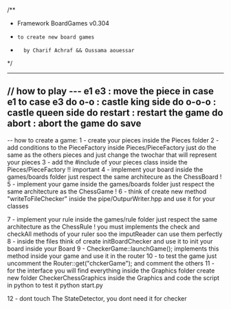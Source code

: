 /**
*    Framework BoardGames v0.304
*     to create new board games 
*		by Charif Achraf && Oussama aouessar
*/


------------------------------------------------------
// how to play ---
e1 e3  : move the piece in case e1 to case e3
do o-o : castle king side
do o-o-o : castle queen side
do restart   :  restart the game
do abort     :  abort the game
do save
------------------------------------------------------





-- how to create a game:
1 - create your pieces inside the Pieces folder
2 - add conditions to the PieceFactory inside Pieces/PieceFactory just do the same as the others pieces
	and just change the twochar that will represent your pieces
3 - add the #include of your pieces class inside the Pieces/PieceFactory !! important
4 - implement your board inside the games/boards folder just respect the same architecure as the ChessBoard !
5 - implement your game inside the games/boards folder just respect the same architecture as the ChessGame !
6 - think of create new method  "writeToFileChecker" inside the pipe/OutpurWriter.hpp and use it for your classes

7 - implement your rule inside the games/rule folder just respect the same architecture as the ChessRule !
    you must implements the check and checkAll methods of your ruler soo the imputReader can use them perfectly
8 - inside the files think of create initBoardChecker and use it to init your board inside your Board
9 - CheckerGame::launchGame(); implements this method inside your game and use it in the router 
10 - to test the game just uncomment the Router::get("chckerGame"); and comment the others 
11 - for the interface you will find everything inside the Graphics folder 
		create new folder CheckerChessGraphics inside the Graphics and code the script in python 
		to test it python start.py

12 - dont touch The StateDetector, you dont need it for checker
